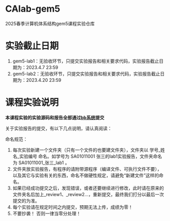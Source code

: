 # CAlab-gem5

2025春季计算机体系结构gem5课程实验仓库

# 实验截止日期
1. gem5-lab1：无验收环节，只提交实验报告和相关要求代码，实验报告截止日期为：2023.4.7 23:59
1. gem5-lab2：无验收环节，只提交实验报告和相关要求代码，实验报告截止日期为：2023.4.20 23:59


# 课程实验说明
**本课程实验的实验源码和报告全部通过[bb系统](www.bb.ustc.edu.cn)提交**

关于实验报告的提交，有以下几点说明，请认真阅读：

命名规范：

1. 每次实验新建一个文件夹（只有一个文件的也要建文件夹），文件夹以 学号_姓名_实验编号 命名。如学号为 SA01011001 张三的lab1实验报告，文件夹命名为 SA01011001_张三_lab1 。
2. 文件夹放实验报告，有程序的请附带源程序（编译文件、可执行文件不要），以及其它与实验有关的东西，命名不做硬性规定，请避免“新建文件”这样的命名。
3. 如果已经成功提交之后，发现错误，或者还要继续进行修改，此时请在原来的文件夹名后加上_review1、_review2...，重新提交，最终我们打分以最后一次提交的为准。
4. 每个实验请在规定时间之内提交，预期无法上传，成绩为零！
5. 不要抄袭！ 否则一律当零分处理！
